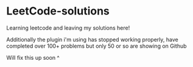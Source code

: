 # LeetCode-solutions

Learning leetcode and leaving my solutions here!

Additionally the plugin i'm using has stopped working properly, have completed over 100+ problems but only 50 or so are showing on Github

Will fix this up soon ^
